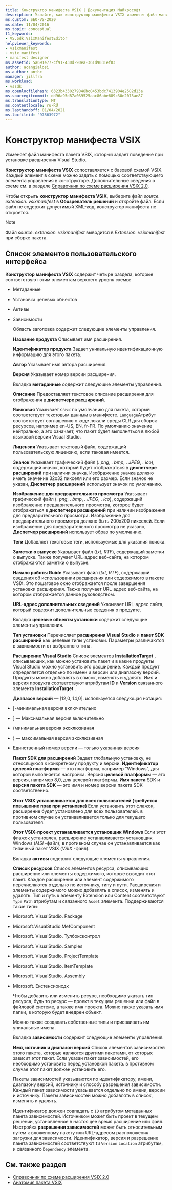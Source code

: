 ```yaml
---
title: Конструктор манифеста VSIX | Документация Майкрософт
description: Узнайте, как конструктор манифеста VSIX изменяет файл манифеста пакета VSIX, который задает поведение установки для расширения Visual Studio.
ms.custom: SEO-VS-2020
ms.date: 11/04/2016
ms.topic: conceptual
f1_keywords:
- VS.Sdk.VsixManifestEditor
helpviewer_keywords:
- vsixmanifest
- vsix manifest
- manifest designer
ms.assetid: 5a691e77-cf91-430d-90ea-361d9031ef83
author: acangialosi
ms.author: anthc
manager: jillfra
ms.workload:
- vssdk
ms.openlocfilehash: 6323b4330279848bc0453bdc7413904e2582d13a
ms.sourcegitcommit: dd96a95d87a039525aac86abe689c30e2073ae87
ms.translationtype: MT
ms.contentlocale: ru-RU
ms.lasthandoff: 01/04/2021
ms.locfileid: "97863972"
---
```

# <a name="vsix-manifest-designer"></a>Конструктор манифеста VSIX
Изменяет файл манифеста пакета VSIX, который задает поведение при установке расширения Visual Studio.

 **Конструктор манифеста VSIX** сопоставляется с базовой схемой VSIX. Каждый элемент в схеме можно задать с помощью соответствующего элемента управления в конструкторе. Дополнительные сведения о схеме см. в разделе [Справочник по схеме расширения VSIX 2,0](../extensibility/vsix-extension-schema-2-0-reference.md).

 Чтобы открыть **конструктор манифеста VSIX**, выберите файл *source. extension. vsixmanifest* в **Обозреватель решений** и откройте файл. Если файл не содержит допустимый XML-код, конструктор манифеста не откроется.

> [!NOTE]
> Файл *source. extension. vsixmanifest* выводится в *Extension. vsixmanifest* при сборке пакета.

## <a name="uielement-list"></a>Список элементов пользовательского интерфейса
 **Конструктор манифеста VSIX** содержит четыре раздела, которые соответствуют этим элементам верхнего уровня схемы:

- Метаданные

- Установка целевых объектов

- Активы

- Зависимости

  Область заголовка содержит следующие элементы управления.

  **Название продукта** Описывает имя расширения.

  **Идентификатор продукта** Задает уникальную идентификационную информацию для этого пакета.

  **Автор** Указывает имя автора расширения.

  **Версия** Указывает номер версии расширения.

  Вкладка **метаданные** содержит следующие элементы управления.

  **Описание** Предоставляет текстовое описание расширения для отображения в **диспетчере расширений**.

  **Языковая** Указывает язык по умолчанию для пакета, который соответствует текстовым данным в манифесте. `Language`Атрибут соответствует соглашению о коде локали среды CLR для сборок ресурсов, например en-US, EN, fr-FR. По умолчанию значение нейтрально, а это означает, что пакет будет выполняться в любой языковой версии Visual Studio.

  **Лицензия** Указывает текстовый файл, содержащий пользовательскую лицензию, если таковая имеется.

  **Значок** Указывает графический файл (*. png*, *. bmp*, *. JPEG*, *. ico*), содержащий значок, который будет отображаться в **диспетчере расширений** при наличии значка. Изображение значка должно иметь значение 32x32 пикселя или его размер. Если значок не указан, **Диспетчер расширений** использует значок по умолчанию.

  **Изображение для предварительного просмотра** Указывает графический файл (*. png*, *. bmp*, *. JPEG*, *. ico*), содержащий изображение предварительного просмотра, которое будет отображаться в **диспетчере расширений** при наличии изображения для предварительного просмотра. Изображение для предварительного просмотра должно быть 200x200 пикселей. Если изображение для предварительного просмотра не указано, **Диспетчер расширений** использует образ по умолчанию.

  **Теги** Добавляет текстовые теги, используемые для указания поиска.

  **Заметки о выпуске** Указывает файл (*txt*, *RTF*), содержащий заметки о выпуске. Также получает URL-адрес веб-сайта, на котором отображаются заметки о выпуске.

  **Начало работы Guide** Указывает файл (*txt*, *RTF*), содержащий сведения об использовании расширения или содержимого в пакете VSIX. Это пошаговое окно отображается после завершения установки расширения. Также получает URL-адрес веб-сайта, на котором отображается данное руководством.

  **URL-адрес дополнительных сведений** Указывает URL-адрес сайта, который содержит дополнительные сведения о продукте.

  Вкладка **целевые объекты установки** содержит следующие элементы управления.

  **Тип установки** Перечисляет **расширения Visual Studio** и **пакет SDK расширений** как целевые типы установки. Параметры различаются в зависимости от выбранного типа.

  **Расширение Visual Studio** Список элементов **InstallationTarget** , описывающих, как можно установить пакет и в какие продукты Visual Studio можно установить это расширение. Каждый продукт определяется отдельно по имени и версии или диапазону версий. Продукты можно добавлять в список, изменять и удалять. Имя и версия продукта соответствуют атрибутам **ID** и **Version** связанного элемента **InstallationTarget** .

  **Диапазон версий** — [12,0, 14,0]. используется следующая нотация:

- [-минимальная версия включительно

- ] — Максимальная версия включительно

- (минимальная версия эксклюзивная

- ) — максимальная версия эксклюзивная

- Единственный номер версии — только указанная версия

  **Пакет SDK для расширений** Задает глобальную установку, не относящуюся к конкретному продукту и версии. **Идентификатор целевой платформы** — это платформа, например "Windows", для которой выполняется настройка. Версия **целевой платформы** — это версия, например 8,0, для целевой платформы. **Имя пакета** SDK и **версия пакета SDK** — это имя и номер версии пакета SDK соответственно.

  **Этот VSIX устанавливается для всех пользователей (требуется повышение прав при установке)** Если установить этот флажок, расширение будет установлено для всех пользователей. в противном случае он устанавливается только для текущего пользователя.

  **Этот VSIX-проект устанавливается установщик Windows** Если этот флажок установлен, расширение устанавливается установщик Windows (*MSI* -файл); в противном случае он устанавливается как типичный пакет VSIX (*VSIX* -файл).

  Вкладка **активы** содержит следующие элементы управления.

  **Список ресурсов** Список элементов ресурса, описывающих расширение или элементы содержимого, которые выводит этот пакет. Каждое расширение или элемент содержимого перечисляются отдельно по источнику, типу и пути. Расширения и элементы содержимого можно добавлять в список, изменять и удалять. Тип и путь к элементу Extension или Content соответствуют `Type` `Path` атрибутам и связанного `Asset` элемента. Поддерживаются такие типы:

- Microsoft. VisualStudio. Package

- Microsoft.VisualStudio.MefComponent

- Microsoft. VisualStudio. Тулбоксконтрол

- Microsoft. VisualStudio. Samples

- Microsoft. VisualStudio. ProjectTemplate

- Microsoft. VisualStudio. ItemTemplate

- Microsoft. VisualStudio. Assembly

- Microsoft. Екстенсионсдк

  Чтобы добавить или изменить ресурс, необходимо указать тип ресурса, будь то ресурс — проект в текущем решении или файл в файловой системе, а также имя проекта. Можно также указать имя папки, в которую будет внедрен объект.

  Можно также создавать собственные типы и присваивать им уникальные имена.

  Вкладка **зависимости** содержит следующие элементы управления.

  **Имя, источник и диапазон версий** Список элементов зависимостей этого пакета, которые являются другими пакетами, от которых зависит этот пакет. Если указан пакет зависимостей, его необходимо установить перед установкой пакета. в противном случае этот пакет должен установить его.

  Пакеты зависимостей указываются по идентификатору, имени, диапазону версий, источнику и способу разрешения зависимости. Каждый пакет зависимости указывается отдельно по имени, версии и источнику. Пакеты зависимостей можно добавлять в список, изменять и удалять.

  Идентификатор должен совпадать с `ID` атрибутом метаданных пакета зависимостей. Источником может быть проект в текущем решении, установленное в настоящее время расширение или файл. Настройка **разрешения зависимостей** может быть относительным путем к вложенному пакету или URL-адресом расположения загрузки для зависимости. Идентификатор, версия и разрешение пакета зависимостей соответствуют `Id` `Version` `Location` атрибутам, и связанного `Dependency` элемента.

## <a name="see-also"></a>См. также раздел
- [Справочник по схеме расширения VSIX 2,0](../extensibility/vsix-extension-schema-2-0-reference.md)
- [Анатомия пакета VSIX](../extensibility/anatomy-of-a-vsix-package.md)
